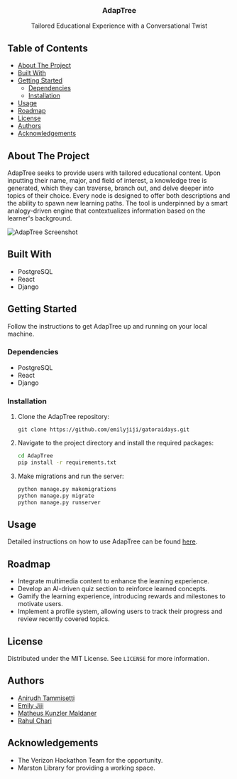 <!-- PROJECT LOGO -->
<br />
<p align="center">
  <h3 align="center">AdapTree</h3>

  <p align="center">
    Tailored Educational Experience with a Conversational Twist
  </p>
</p>

## Table of Contents
- [About The Project](#about-the-project)
- [Built With](#built-with)
- [Getting Started](#getting-started)
  * [Dependencies](#dependencies)
  * [Installation](#installation)
- [Usage](#usage)
- [Roadmap](#roadmap)
- [License](#license)
- [Authors](#authors)
- [Acknowledgements](#acknowledgements)

## About The Project
AdapTree seeks to provide users with tailored educational content. Upon inputting their name, major, and field of interest, a knowledge tree is generated, which they can traverse, branch out, and delve deeper into topics of their choice. Every node is designed to offer both descriptions and the ability to spawn new learning paths. The tool is underpinned by a smart analogy-driven engine that contextualizes information based on the learner's background.

![AdapTree Screenshot](URL_TO_YOUR_SCREENSHOT)

## Built With
- PostgreSQL
- React
- Django

## Getting Started
Follow the instructions to get AdapTree up and running on your local machine.

### Dependencies
- PostgreSQL
- React
- Django

### Installation
1. Clone the AdapTree repository:
   ```
   git clone https://github.com/emilyjiji/gatoraidays.git
   ```
2. Navigate to the project directory and install the required packages:
   ```bash
   cd AdapTree
   pip install -r requirements.txt
   ```
3. Make migrations and run the server:
   ```bash
   python manage.py makemigrations
   python manage.py migrate
   python manage.py runserver
   ```

## Usage
Detailed instructions on how to use AdapTree can be found [here](URL_TO_YOUR_INSTRUCTIONS).

## Roadmap
- Integrate multimedia content to enhance the learning experience.
- Develop an AI-driven quiz section to reinforce learned concepts.
- Gamify the learning experience, introducing rewards and milestones to motivate users.
- Implement a profile system, allowing users to track their progress and review recently covered topics.

## License
Distributed under the MIT License. See `LICENSE` for more information.

## Authors
- [Anirudh Tammisetti](https://github.com/anirudh343)
- [Emily Jiji](https://github.com/emilyjiji)
- [Matheus Kunzler Maldaner](https://github.com/matheusmaldaner)
- [Rahul Chari](https://github.com/rah-1)

## Acknowledgements
- The Verizon Hackathon Team for the opportunity.
- Marston Library for providing a working space.
